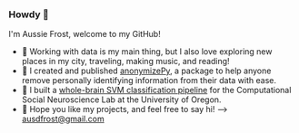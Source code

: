 ### Howdy 👋

I'm Aussie Frost, welcome to my GitHub!
- 🚵 Working with data is my main thing, but I also love exploring new places in my city, traveling, making music, and reading!
- 🌱 I created and published [anonymizePy](https://pypi.org/project/anonymizePy/), a package to help anyone remove personally identifying information from their data with ease.
- 🧠 I built a [whole-brain SVM classification pipeline](https://github.com/ausdfrost/round_robin_person_decoding) for the Computational Social Neuroscience Lab at the University of Oregon.
- 💬 Hope you like my projects, and feel free to say hi! --> [ausdfrost@gmail.com](mailto:ausdfrost@gmail.com)

<!--
**austinfroste/austinfroste** is a ✨ _special_ ✨ repository because its `README.md` (this file) appears on your GitHub profile.

Here are some ideas to get you started:


- 🌱 I'm an alum of Rob Chavez's *Computational Social Neuroscience Lab* where I built an [analysis pipeline](https://github.com/austinfroste/round_robin_person_decoding) that uses brain imaging to predict human thought on a [group dynamics study](https://drive.google.com/file/d/1izPhEpN1qDBnrQXxh3ieCiWiWzlfmrl1/view)!


- 🔭 I’m currently working on ...
- 🌱 I’m currently learning ...
- 👯 I’m looking to collaborate on ...
- 🤔 I’m looking for help with ...
- 💬 Ask me about ...
- 📫 How to reach me: ...
- 😄 Pronouns: ...
- ⚡ Fun fact: ...
-->

